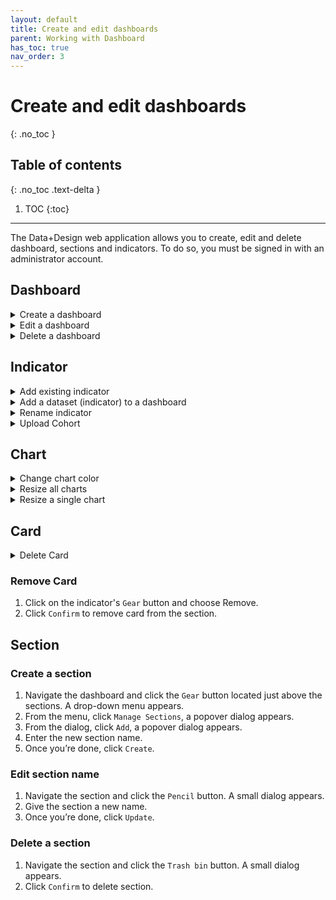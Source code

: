 ```yaml
---
layout: default
title: Create and edit dashboards
parent: Working with Dashboard
has_toc: true
nav_order: 3
---
```


# Create and edit dashboards
{: .no_toc }

## Table of contents
{: .no_toc .text-delta }

1. TOC
{:toc}

---

The Data+Design web application allows you to create, edit and delete dashboard, sections and indicators. To do so, you must be signed in with an administrator account.

## Dashboard
<details markdown="block">
  <summary>
  Create a dashboard
  </summary>
  1. To create a new empty dashboard from scratch, click the `Gear` on the main page. Small drop-down menu will open.
  2. Click the `Create Dashboard` from the menu, a small pop-up window will open.
  3. Enter the new dashboard name. You can make it into a default dashboard by clicking the `Default` toggle switch.
  4. Once you’re done, click the `Create` button.
</details>

<details markdown="block">
  <summary>
  Edit a dashboard
  </summary>
  1.	To make changes on a dashboard, open the dashboard first using `Dashboard  Selector` located in the main page.
  2.	Click the `Gear` from the dashboard.
  3.	From the drop-down menu, click `Edit Dashboard`. A popover window will   appear for editing the dashboard.
  4.	Change the name of the dashboard in the name field and then click `Create`.
</details>

<details markdown="block">
  <summary>
  Delete a dashboard
  </summary>
  Warning
  Deleting a dashboard will also remove any sections, indicators and alerts you have configured on that dashboard.
  To delete a dashboard you are currently viewing, follow these steps:
  1.	Click the `Gear` from the dashboard.
  2.	From the drop-down menu, click `Delete Dashboard`, and then click `Confirm` to proceed.
</details>

## Indicator
<details markdown="block">
  <summary>
  Add existing indicator
  </summary>
  Add existing indicator to a section.
  1.	Navigate the dashboard and click the ` plus (+) ` of the section.
  2.	From the drop-down menu, click `Existing`. A pop-over window will appear to help add indicator in the dashboard.
  3.	From the window, click the `Disclosure` button, then choose the indicator.
  4.	Once you’re done, click `Create`.
</details>

<details markdown="block">
  <summary>
  Add a dataset (indicator) to a dashboard
  </summary>
  You can upload external data in a .csv or excel format through the user interface.
  1.	Navigate the section where you want to upload the indicator and click `plus (+) `. A drop-down menu appears.
  2.	Click `Upload` from the menu, a user interface will appear to help you upload the dataset.
  3.	Under `Details` section, import the .csv or excel either by drag and drop or browsing the file from computer and click `Next`.
  4.	Under `Select Columns` section, select the columns that you want to be included in the indicator and click the `Next`.
  5.	Preview the dataset under `Preview` section and click `Next`.
  6.	Select the update mode under `Update Mode` section and click `Next`.
  7.	Under `Name and Describe Your Dataset` section, give the indicator a name and choose the appropriate chart.
  8.	Once you’re done, click the `Update`.
</details>

<details markdown="block">
  <summary>
  Rename indicator
  </summary>
  1.	Navigate the dashboard and click the `Gear` of the indicator. A drop-down menu appears.
  2.	Click `Rename` from the menu, a popover window will appear for editing the name of the indicator.
  3.	In the `Caption` field, type the new name for the indicator. You may also want to put some information in the `Info` text field.
  4.	Click `Update` to apply changes.
</details>

<details markdown="block">
  <summary>
  Upload Cohort
  </summary>
  1.	Create cohort file for uploading (csv or excel).
  2.	Navigate to the dashboard and click `Upload Cohort` located just above the sections. A new user interface will appear to help you upload cohort.
  3.	Under `Details` section, upload the .csv or excel file.
  4.	Once you’re done, click `Next`.
  5.	Under `Student Details and Dataset` section, fill in the required fields.
  6.	Once you’re done, click `Submit`.

  If it was successful, a message should display informing the file was uploaded.
</details>

## Chart

<details markdown="block">
  <summary>
  Change chart color
  </summary>
  Maybe your indicator needs a little something else to make it more impactful. You can change the color of your chart.
  1. Choose the chart that you want to change. Click the `Gear` button and choose `Change Color`.
  2. Click on the color that you want to change and pick the color scheme you want.
  3. Once you’re done, click the `Update` button.
</details>

<details markdown="block">
  <summary>
  Resize all charts
  </summary>
  You can resize charts in a dashboard all at once in just one click.
  1. Navigate the dashboard and click the `Gear` button located just above the sections. A drop-down menu appears.
  2. From the menu click the `squares` to resize the charts in the dashboard.
</details>

<details markdown="block">
  <summary>
  Resize a single chart
  </summary>
  1. Navigate the Card and click the `Gear` button, a drop-down menu appears.
  2. From the menu click the `squares` to resize the charts in the dashboard.
</details>

## Card
<details markdown="block">
  <summary>
  Delete Card
  </summary>
  1. Navigate the Card and click the `Gear` button, a drop-down menu appears.
  2. From the menu, click `Delete Dashboard`.
</details>

### Remove Card
1. Click on the indicator's `Gear` button and choose Remove.
2. Click `Confirm` to remove card from the section.

## Section
### Create a section
1. Navigate the dashboard and click the `Gear` button located just above the sections. A drop-down menu appears.
2. From the menu, click `Manage Sections`, a popover dialog appears.
3. From the dialog, click `Add`, a popover dialog appears.
4. Enter the new section name.
5. Once you’re done, click `Create`.

### Edit section name
1. Navigate the section and click the `Pencil` button. A small dialog appears.
3. Give the section a new name.
4. Once you’re done, click `Update`.


### Delete a section
1. Navigate the section and click the `Trash bin` button. A small dialog appears.
2. Click `Confirm` to delete section.
